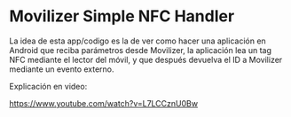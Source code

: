 # Movilizer Simple NFC Handler

La idea de esta app/codigo es la de ver como hacer una aplicación en Android que reciba parámetros desde Movilizer, la aplicación lea un tag NFC mediante el lector del móvil, y que después devuelva el ID a Movilizer mediante un evento externo.


Explicación en video:

https://www.youtube.com/watch?v=L7LCCznU0Bw
